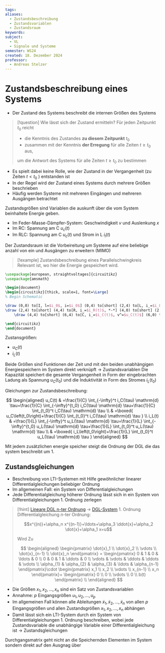 ```yaml
---
tags: 
aliases:
  - Zustandsbeschreibung
  - Zustandsvariablen
  - Zustandsraum
keywords: 
subject:
  - VL
  - Signale und Systeme
semester: WS24
created: 18. Dezember 2024
professor:
  - Andreas Stelzer
---
```

 

# Zustandsbeschreibung eines Systems

- Der Zustand des Systems beschreibt die internen Größen des Systems

> [!question] Wie lässt sich der Zustand ermitteln?
> Für jeden Zeitpunkt $t_0$ reicht
> - die Kenntnis des Zustandes **zu diesem Zeitpunkt** $t_0$
> - zusammen mit der Kenntnis **der Erregung** für alle Zeiten $t \geq t_0$ aus,
> 
> um die Antwort des Systems für alle Zeiten $t \geq t_0$ zu bestimmen


- Es spielt dabei keine Rolle, wie der Zustand in der Vergangenheit (zu Zeiten $t<t_0$ ) entstanden ist
- In der Regel wird der Zustand eines Systems durch mehrere Größen beschrieben
- Häufig werden Systeme mit mehreren Eingängen und mehreren Ausgängen betrachtet

Zustandsgrößen sind Variablen die auskunft über die vom System beinhaltete Energie geben. 

- Im Feder-Masse-Dämpfer-System: Geschwindigkeit $v$ und Auslenkung $x$
- Im RC: Spannung am C $u_{c}(t)$
- Im RLC: Spannung am C $u_{c}(t)$ und Strom in L $i_{l}(t)$



Der Zustandsraum ist die Vorbeireitung um Systeme auf eine beliebige anzahl von ein und Ausgängen zu erweitern (MIMO)

>[!example] Zustandsbeschreibung eines Parallelschwingkreis
> Relevant ist, wo hier die Energie gespeichert wird. 

```tikz
\usepackage[european, straightvoltages]{circuitikz}
\usepackage{amsmath}

\begin{document}
\begin{circuitikz}[thick, scale=1, font=\Large]
% Begin Schematic

\draw (0,0) to[I, l=$i_0$, i=$i_0$] (0,4) to[short] (2,4) to[L, i_=$i_L(t)$, *-*] (2,0) to[short] (0,0);
\draw (2,4) to[short] (4,4) to[R, i_=$i_R(t)$, *-*] (4,0) to[short] (2,0);
    \draw (4,4) to[short] (6,4) to[C, i_=$i_C(t)$, v^=$u_C(t)$] (6,0) to[short] (4,0);

\end{circuitikz}
\end{document}
```

Zustansgrößen:

- $u_C(t)$
- $i_L(t)$

Beide Größen sind Funktionen der Zeit und mit den beiden unabhängigen Energiespeichern im System direkt verknüpft $\rightarrow$ Zustandsvariablen Die Kapazität speichert die gesamte Vergangenheit in Form der eingebrachten Ladung als Spannung $u_C\left(t_0\right)$ und die Induktivität in Form des Stromes $i_L\left(t_0\right)$

Gleichungen zur Zustandsbeschreibung:

$$
\begin{aligned}
u_C(t) & =\frac{1}{C} \int_{-\infty}^t i_C(\tau) \mathrm{d} \tau=\frac{1}{C} \int_{-\infty}^{t_0} i_C(\tau) \mathrm{d} \tau+\frac{1}{C} \int_{t_0}^t i_C(\tau) \mathrm{d} \tau \\
& =\boxed{ u_C\left(t_0\right)+\frac{1}{C} \int_{t_0}^t i_C(\tau) \mathrm{d} \tau } \\
i_L(t) & =\frac{1}{L} \int_{-\infty}^t u_L(\tau) \mathrm{d} \tau=\frac{1}{L} \int_{-\infty}^{t_0} u_L(\tau) \mathrm{d} \tau+\frac{1}{L} \int_{t_0}^t u_L(\tau) \mathrm{d} \tau \\
& =\boxed{ i_L\left(t_0\right)+\frac{1}{L} \int_{t_0}^t u_L(\tau) \mathrm{d} \tau }
\end{aligned}
$$


Mit jedem zusätzlichen energie speicher steigt die Ordnung der DGL die das system beschreibt um 1.

## Zustandsgleichungen

- Beschreibung von LTI-Systemen mit Hilfe gewöhnlicher linearer Differentialgleichungen beliebiger Ordnung
- Im allgemeinen Fall: ein System von Differentialgleichungen
- Jede Differentialgleichung höherer Ordnung lässt sich in ein System von Differentialgleichungen 1. Ordnung zerlegen

> [!hint] [Lineare DGL n-ter Ordnung](Mathematik/Analysis/Lineare%20DGL%20n-ter%20Ordnung.md) $\to$ [DGL-System](Mathematik/Analysis/DGL-System.md) 1. Ordnung
> Differentialgleichung $n$-ter Ordnung:
> 
> $$x^{(n)}+\alpha_n x^{(n-1)}+\ldots+\alpha_3 \ddot{x}+\alpha_2 \dot{x}+\alpha_1 x=u$$
> 
> Wird Zu
> 
> $$
> \begin{aligned}
> \begin{pmatrix}
> \dot{x}_1 \\ \dot{x}_2 \\ \vdots \\ \dot{x}_{n-1} \\ \dot{x}_n
> \end{pmatrix} = \begin{pmatrix}
> 0 & 1 & 0 & \ldots & 0 \\
> 0 & 0 & 1 & \ddots & 0 \\
> \vdots & \vdots & \ddots & \ddots & \vdots \\
> \alpha_{1} & \alpha_{2} & \alpha_{3} & \ldots & \alpha_{n-1}
> \end{pmatrix}\cdot \begin{pmatrix}
> x_1 \\ x_2 \\ \vdots \\ x_{n-1} \\ x_n
> \end{pmatrix}+ \begin{pmatrix}
> 0 \\ 0 \\ \vdots \\ 0 \\ b(t)
> \end{pmatrix} \\
> \end{aligned}
> $$
> 
 
- Die Größen $x_1, x_2, \ldots, x_n$ sind ein Satz von Zustandsvariablen
- Annahme: $p$ Eingangsgrößen $u_1, u_2, \ldots, u_p$
- Im allgemeinen Fall können alle Ableitungen $\dot{x}_1, \dot{x}_2, \ldots, \dot{x}_n$ von allen $p$ Eingangsgrößen und allen Zustandsgrößen $x_1, x_2, \ldots, x_n$ abhängen
- Damit lässt sich ein LTI-System durch ein System von Differentialgleichungen 1. Ordnung beschreiben, wobei jede Zustandsvariable die unabhängige Variable einer Differentialgleichung ist $\rightarrow$ Zustandsgleichungen


Durchgangsmatrix geht nicht an die Speichernden Elementen im System sondern direkt auf den Ausgnag über